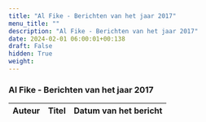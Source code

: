 ```yaml
---
title: "Al Fike - Berichten van het jaar 2017"
menu_title: ""
description: "Al Fike - Berichten van het jaar 2017"
date: 2024-02-01 06:00:01+00:138
draft: False
hidden: True
weight:
---
```

### Al Fike - Berichten van het jaar 2017

**Auteur** | **Titel** | **Datum van het bericht**
---|---|---
